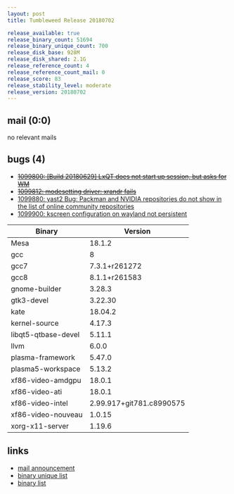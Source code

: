 ```yaml
---
layout: post
title: Tumbleweed Release 20180702

release_available: true
release_binary_count: 51694
release_binary_unique_count: 700
release_disk_base: 928M
release_disk_shared: 2.1G
release_reference_count: 4
release_reference_count_mail: 0
release_score: 83
release_stability_level: moderate
release_version: 20180702
---
```


## mail (0:0)

no relevant mails

## bugs (4)

<!--more-->

- ~~[1099800: \[Build 20180629\] LxQT does not start up session, but asks for WM](https://bugzilla.opensuse.org/show_bug.cgi?id=1099800)~~
- ~~[1099812: modesetting driver: xrandr fails](https://bugzilla.opensuse.org/show_bug.cgi?id=1099812)~~
- [1099880: yast2 Bug: Packman and NVIDIA repositories do not show in the list of online community repositories](https://bugzilla.opensuse.org/show_bug.cgi?id=1099880)
- [1099900: kscreen configuration on wayland not persistent](https://bugzilla.opensuse.org/show_bug.cgi?id=1099900)

Binary | Version
--- | ---
Mesa | 18.1.2
gcc | 8
gcc7 | 7.3.1+r261272
gcc8 | 8.1.1+r261583
gnome-builder | 3.28.3
gtk3-devel | 3.22.30
kate | 18.04.2
kernel-source | 4.17.3
libqt5-qtbase-devel | 5.11.1
llvm | 6.0.0
plasma-framework | 5.47.0
plasma5-workspace | 5.13.2
xf86-video-amdgpu | 18.0.1
xf86-video-ati | 18.0.1
xf86-video-intel | 2.99.917+git781.c8990575
xf86-video-nouveau | 1.0.15
xorg-x11-server | 1.19.6

## links

- [mail announcement](https://lists.opensuse.org/opensuse-factory/2018-07/msg00039.html)
- [binary unique list](http://download.tumbleweed.boombatower.com/20180702/rpm.unique.list)
- [binary list](http://download.tumbleweed.boombatower.com/20180702/rpm.list)
